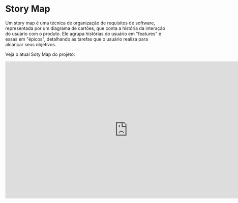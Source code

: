 # Story Map


Um story map é uma técnica de organização de requisitos de software, representada por um diagrama de cartões, que conta a história da interação do usuário com o produto. Ele agrupa histórias do usuário em "features" e essas em "épicos", detalhando as tarefas que o usuário realiza para alcançar seus objetivos.

Veja o atual Soty Map do projeto:

<iframe width="768" height="432" src="https://miro.com/app/live-embed/uXjVKWbzayE=/?moveToViewport=-10946,12609,6389,3714&embedId=625666244266" frameborder="0" scrolling="no" allow="fullscreen; clipboard-read; clipboard-write" allowfullscreen></iframe>
